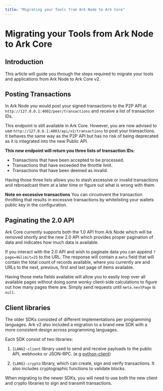```yaml
---
title: "Migrating your Tools from Ark Node to Ark Core"
---
```

# Migrating your Tools from Ark Node to Ark Core

## Introduction

This article will guide you through the steps required to migrate your tools and applications from Ark Node to Ark Core v2.

## Posting Transactions

In Ark Node you would post your signed transactions to the P2P API at `http://127.0.0.1:4002/peer/transactions` and receive a list of transaction IDs.

This endpoint is still available in Ark Core. However, you are now advised to use `http://127.0.0.1:4003/api/v2/transactions` to post your transactions. It behaves the same way as the P2P API but has no risk of being deprecated as it is integrated into the new Public API.

**This new endpoint will return you three lists of transaction IDs:**

- Transactions that have been accepted to be processed.
- Transactions that have exceeded the throttle limit.
- Transactions that have been deemed as invalid.

Having those three lists allows you to stash excessive or invalid transactions and rebroadcast them at a later time or figure out what is wrong with them.

**Note on excessive transactions**
You can circumvent the transaction throttling that results in excessive transactions by whitelisting your wallets public key in the configuration.

## Paginating the 2.0 API

Ark Core currently supports both the 1.0 API from Ark Node which will be removed shortly and the new 2.0 API which provides proper pagination of data and indicates how much data is available.

If you interact with the 2.0 API and wish to paginate data you can append `?page=4&limit=25` to the URL. The response will contain a `meta` field that will contain the total count of records available, where you currently are and URLs to the next, previous, first and last page of items available.

Having those meta fields available will allow you to easily loop over all available pages without doing some wonky client-side calculations to figure out how many pages there are. Simply send requests until `meta.nextPage` is `null`.

## Client libraries

The older SDKs consisted of different implementations per programming languages. Ark v2 also included a migration to a brand new SDK with a more consistent design across programming languages.

Each SDK consist of two libraries:

1. `{LANG}-client` library used to send and receive payloads to the public API, webhooks or JSON-RPC. (e.g [python-client](https://github.com/ArkEcosystem/python-client))

2. `{LANG}-crypto` library, which can create, sign and verify transactions. It also includes cryptographic functions to validate blocks.

When migrating to the newer SDKs, you will need to use both the new client and crypto libraries to sign and transmit transactions.
